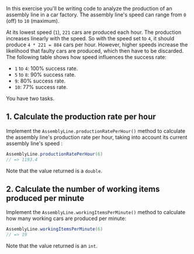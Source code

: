In this exercise you'll be writing code to analyze the production of an assembly line in a car factory. The assembly line's speed can range from `0` (off) to `10` (maximum).

At its lowest speed (`1`), `221` cars are produced each hour. The production increases linearly with the speed. So with the speed set to `4`, it should produce `4 * 221 = 884` cars per hour. However, higher speeds increase the likelihood that faulty cars are produced, which then have to be discarded. The following table shows how speed influences the success rate:

- `1` to `4`: 100% success rate.
- `5` to `8`: 90% success rate.
- `9`: 80% success rate.
- `10`: 77% success rate.

You have two tasks.

## 1. Calculate the production rate per hour

Implement the `AssemblyLine.productionRatePerHour()` method to calculate the assembly line's production rate per hour, taking into account its current assembly line's speed :

```Java
AssemblyLine.productionRatePerHour(6)
// => 1193.4
```

Note that the value returned is a `double`.

## 2. Calculate the number of working items produced per minute

Implement the `AssemblyLine.workingItemsPerMinute()` method to calculate how many working cars are produced per minute:

```Java
AssemblyLine.workingItemsPerMinute(6)
// => 19
```

Note that the value returned is an `int`.
